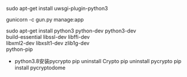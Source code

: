 sudo apt-get install uwsgi-plugin-python3

gunicorn -c gun.py manage:app

sudo apt-get install python3 python-dev python3-dev \
     build-essential libssl-dev libffi-dev \
     libxml2-dev libxslt1-dev zlib1g-dev \
     python-pip

* python3.8安装pycrypto
pip uninstall Crypto
pip uninstall pycrypto
pip install pycryptodome
